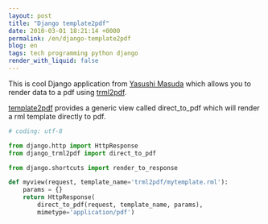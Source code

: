 ```yaml
---
layout: post
title: "Django template2pdf"
date: 2010-03-01 18:21:14 +0000
permalink: /en/django-template2pdf
blog: en
tags: tech programming python django
render_with_liquid: false
---
```


This is cool Django application from [Yasushi
Masuda](http://twitter.com/whosaysni) which allows you to render data to
a pdf using [trml2pdf](http://pypi.python.org/pypi/trml2pdf).

[template2pdf](http://code.google.com/p/template2pdf/) provides a
generic view called direct_to_pdf which will render a rml template
directly to pdf.

```python
# coding: utf-8

from django.http import HttpResponse
from django_trml2pdf import direct_to_pdf

from django.shortcuts import render_to_response

def myview(request, template_name='trml2pdf/mytemplate.rml'):
    params = {}
    return HttpResponse(
        direct_to_pdf(request, template_name, params),
        mimetype='application/pdf')
```
